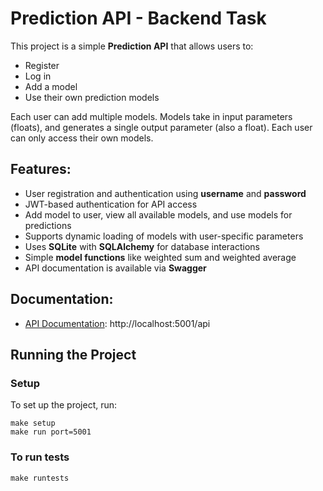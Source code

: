 # Prediction API - Backend Task
This project is a simple **Prediction API** that allows users to:
- Register
- Log in
- Add a model
- Use their own prediction models

Each user can add multiple models. Models take in input parameters 
(floats), and generates a single output parameter (also a float).
Each user can only access their own models.

## Features:
- User registration and authentication using **username** and **password**
- JWT-based authentication for API access
- Add model to user, view all available models, and use models for
predictions
- Supports dynamic loading of models with user-specific parameters
- Uses **SQLite** with **SQLAlchemy** for database interactions
- Simple **model functions** like weighted sum and weighted average
- API documentation is available via **Swagger**

## Documentation:
- [API Documentation](http://localhost:5001/api): http://localhost:5001/api

## Running the Project
### Setup
To set up the project, run:
```commandline
make setup
make run port=5001
```

### To run tests
```commandline
make runtests
```